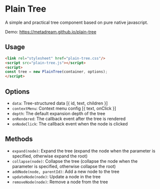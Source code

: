 # Plain Tree
A simple and practical tree component based on pure native javascript. 

Demo: https://metadream.github.io/plain-tree

## Usage 
```html
<link rel="stylesheet" href="plain-tree.css"/>
<script src="plain-tree.js"></script>
<script>
const tree = new PlainTree(container, options);
</script>
```

## Options
- `data`: Tree-structured data [{ id, text, children }]
- `contextMenu`: Context menu config [{ text, onClick }]
- `depth`: The default expansion depth of the tree
- `onRendered`: The callback event after the tree is rendered
- `onNodeClick`: The callback event when the node is clicked

## Methods
- `expand(node)`: Expand the tree (expand the node when the parameter is specified, otherwise expand the root)
- `collapse(node)`: Collapse the tree (collapse the node when the parameter is specified, otherwise collapse the root)
- `addNode(node, parentId)`: Add a new node to the tree
- `updateNode(node)`: Update a node in the tree
- `removeNode(node)`: Remove a node from the tree
